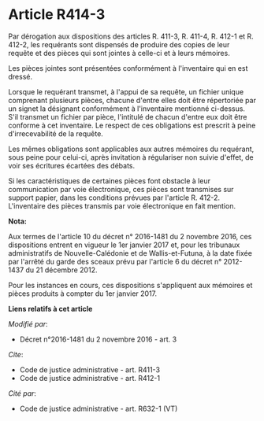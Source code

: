 # Article R414-3

Par dérogation aux dispositions des articles R. 411-3, R. 411-4, R. 412-1 et R. 412-2, les requérants sont dispensés de
produire des copies de leur requête et des pièces qui sont jointes à celle-ci et à leurs mémoires.

Les pièces jointes sont présentées conformément à l'inventaire qui en est dressé.

Lorsque le requérant transmet, à l'appui de sa requête, un fichier unique comprenant plusieurs pièces, chacune d'entre elles
doit être répertoriée par un signet la désignant conformément à l'inventaire mentionné ci-dessus. S'il transmet un fichier
par pièce, l'intitulé de chacun d'entre eux doit être conforme à cet inventaire. Le respect de ces obligations est prescrit à
peine d'irrecevabilité de la requête.

Les mêmes obligations sont applicables aux autres mémoires du requérant, sous peine pour celui-ci, après invitation à
régulariser non suivie d'effet, de voir ses écritures écartées des débats.

Si les caractéristiques de certaines pièces font obstacle à leur communication par voie électronique, ces pièces sont
transmises sur support papier, dans les conditions prévues par l'article R. 412-2. L'inventaire des pièces transmis par voie
électronique en fait mention.

**Nota:**

Aux termes de l'article 10 du décret n° 2016-1481 du 2 novembre 2016, ces dispositions entrent en vigueur le 1er janvier 2017
et, pour les tribunaux administratifs de Nouvelle-Calédonie et de Wallis-et-Futuna, à la date fixée par l'arrêté du garde des
sceaux prévu par l'article 6 du décret n° 2012-1437 du 21 décembre 2012.

Pour les instances en cours, ces dispositions s'appliquent aux mémoires et pièces produits à compter du 1er janvier 2017.

**Liens relatifs à cet article**

_Modifié par_:

  - Décret n°2016-1481 du 2 novembre 2016 - art. 3

_Cite_:

  - Code de justice administrative - art. R411-3
  - Code de justice administrative - art. R412-1

_Cité par_:

  - Code de justice administrative - art. R632-1 (VT)
